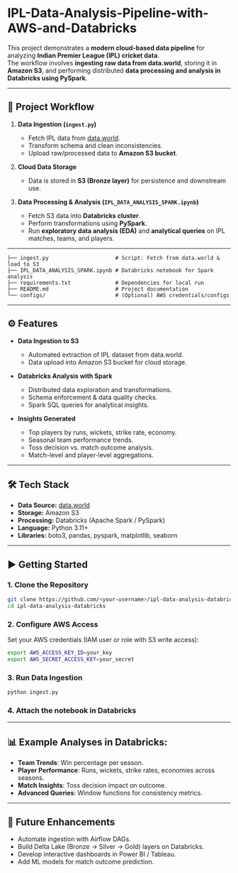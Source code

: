 # IPL-Data-Analysis-Pipeline-with-AWS-and-Databricks

This project demonstrates a **modern cloud-based data pipeline** for analyzing **Indian Premier League (IPL) cricket data**.  
The workflow involves **ingesting raw data from data.world**, storing it in **Amazon S3**, and performing distributed **data processing and analysis in Databricks using PySpark**.  

---

## 🚀 Project Workflow

1. **Data Ingestion (`ingest.py`)**  
   - Fetch IPL data from [data.world](https://data.world/).  
   - Transform schema and clean inconsistencies.  
   - Upload raw/processed data to **Amazon S3 bucket**.  

2. **Cloud Data Storage**  
   - Data is stored in **S3 (Bronze layer)** for persistence and downstream use.  

3. **Data Processing & Analysis (`IPL_DATA_ANALYSIS_SPARK.ipynb`)**  
   - Fetch S3 data into **Databricks cluster**.  
   - Perform transformations using **PySpark**.  
   - Run **exploratory data analysis (EDA)** and **analytical queries** on IPL matches, teams, and players.  

---
```
├── ingest.py                     # Script: Fetch from data.world & load to S3
├── IPL_DATA_ANALYSIS_SPARK.ipynb # Databricks notebook for Spark analysis
├── requirements.txt              # Dependencies for local run
├── README.md                     # Project documentation
└── configs/                      # (Optional) AWS credentials/configs

```

---

## ⚙️ Features

- **Data Ingestion to S3**  
  - Automated extraction of IPL dataset from data.world.  
  - Data upload into Amazon S3 bucket for cloud storage.  

- **Databricks Analysis with Spark**  
  - Distributed data exploration and transformations.  
  - Schema enforcement & data quality checks.  
  - Spark SQL queries for analytical insights.  

- **Insights Generated**  
  - Top players by runs, wickets, strike rate, economy.  
  - Seasonal team performance trends.  
  - Toss decision vs. match outcome analysis.  
  - Match-level and player-level aggregations.  

---

## 🛠️ Tech Stack

- **Data Source:** [data.world](https://data.world/)  
- **Storage:** Amazon S3  
- **Processing:** Databricks (Apache Spark / PySpark)  
- **Language:** Python 3.11+  
- **Libraries:** boto3, pandas, pyspark, matplotlib, seaborn  

---

## ▶️ Getting Started

### 1. Clone the Repository
```bash
git clone https://github.com/<your-username>/ipl-data-analysis-databricks.git
cd ipl-data-analysis-databricks
```
### 2. Configure AWS Access
Set your AWS credentials (IAM user or role with S3 write access):
```bash
export AWS_ACCESS_KEY_ID=your_key
export AWS_SECRET_ACCESS_KEY=your_secret
```
### 3. Run Data Ingestion
```bash
python ingest.py
```
### 4. Attach the notebook in Databricks

---
## 📊 Example Analyses in Databricks:

- **Team Trends**: Win percentage per season.
- **Player Performance**: Runs, wickets, strike rates, economies across seasons.
- **Match Insights**: Toss decision impact on outcome.
- **Advanced Queries**: Window functions for consistency metrics.

---
## 📌 Future Enhancements
- Automate ingestion with Airflow DAGs.
- Build Delta Lake (Bronze → Silver → Gold) layers on Databricks.
- Develop interactive dashboards in Power BI / Tableau.
- Add ML models for match outcome prediction.
